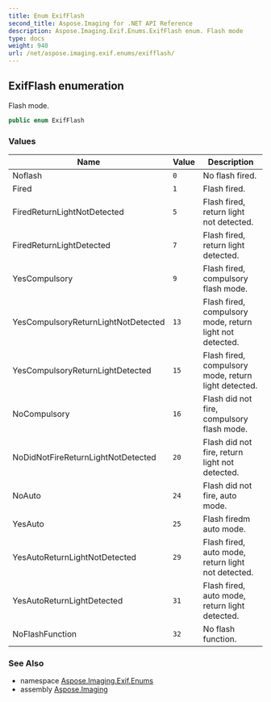 ```yaml
---
title: Enum ExifFlash
second_title: Aspose.Imaging for .NET API Reference
description: Aspose.Imaging.Exif.Enums.ExifFlash enum. Flash mode
type: docs
weight: 940
url: /net/aspose.imaging.exif.enums/exifflash/
---
```

## ExifFlash enumeration

Flash mode.

```csharp
public enum ExifFlash
```

### Values

| Name | Value | Description |
| --- | --- | --- |
| Noflash | `0` | No flash fired. |
| Fired | `1` | Flash fired. |
| FiredReturnLightNotDetected | `5` | Flash fired, return light not detected. |
| FiredReturnLightDetected | `7` | Flash fired, return light detected. |
| YesCompulsory | `9` | Flash fired, compulsory flash mode. |
| YesCompulsoryReturnLightNotDetected | `13` | Flash fired, compulsory mode, return light not detected. |
| YesCompulsoryReturnLightDetected | `15` | Flash fired, compulsory mode, return light detected. |
| NoCompulsory | `16` | Flash did not fire, compulsory flash mode. |
| NoDidNotFireReturnLightNotDetected | `20` | Flash did not fire, return light not detected. |
| NoAuto | `24` | Flash did not fire, auto mode. |
| YesAuto | `25` | Flash firedm auto mode. |
| YesAutoReturnLightNotDetected | `29` | Flash fired, auto mode, return light not detected. |
| YesAutoReturnLightDetected | `31` | Flash fired, auto mode, return light detected. |
| NoFlashFunction | `32` | No flash function. |

### See Also

* namespace [Aspose.Imaging.Exif.Enums](../../aspose.imaging.exif.enums/)
* assembly [Aspose.Imaging](../../)


